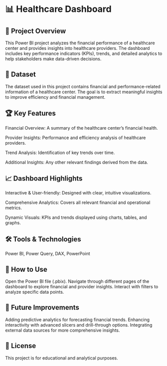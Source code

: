 # 📊  Healthcare Dashboard

## 📌 Project Overview

This Power BI project analyzes the financial performance of a healthcare center and provides insights into healthcare providers. The dashboard includes key performance indicators (KPIs), trends, and detailed analytics to help stakeholders make data-driven decisions.

## 📂 Dataset

The dataset used in this project contains financial and performance-related information of a healthcare center. The goal is to extract meaningful insights to improve efficiency and financial management.

## 🏆 Key Features

Financial Overview: A summary of the healthcare center’s financial health.

Provider Insights: Performance and efficiency analysis of healthcare providers.

Trend Analysis: Identification of key trends over time.

Additional Insights: Any other relevant findings derived from the data.

## 📈 Dashboard Highlights

Interactive & User-friendly: Designed with clear, intuitive visualizations.

Comprehensive Analytics: Covers all relevant financial and operational metrics.

Dynamic Visuals: KPIs and trends displayed using charts, tables, and graphs.

## 🛠️ Tools & Technologies

Power BI, Power Query, DAX, PowerPoint

## 🚀 How to Use

Open the Power BI file (.pbix).
Navigate through different pages of the dashboard to explore financial and provider insights.
Interact with filters to analyze specific data points.

## 📌 Future Improvements

Adding predictive analytics for forecasting financial trends.
Enhancing interactivity with advanced slicers and drill-through options.
Integrating external data sources for more comprehensive insights.

## 📜 License

This project is for educational and analytical purposes.

